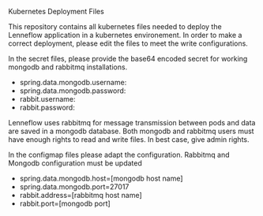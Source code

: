 Kubernetes Deployment Files

This repository contains all kubernetes files needed to deploy the Lenneflow application in a kubernetes environement.
In order to make a correct deployment, please edit the files to meet the write configurations.

In the secret files, please provide the base64 encoded secret for working mongodb and rabbitmq installations.
- spring.data.mongodb.username:
- spring.data.mongodb.password:
- rabbit.username:
- rabbit.password:
  
Lenneflow uses rabbitmq for message transmission between pods and data are saved in a mongodb database.
Both mongodb and rabbitmq users must have enough rights to read and write files. In best case, give admin rights.

In the configmap files please adapt the configuration. Rabbitmq and Mongodb configuration must be updated
- spring.data.mongodb.host=[mongodb host name]
- spring.data.mongodb.port=27017
- rabbit.address=[rabbitmq host name]
- rabbit.port=[mongodb port]
